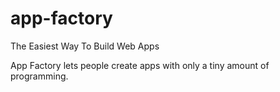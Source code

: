 app-factory
===========

The Easiest Way To Build Web Apps

App Factory lets people create apps with only a tiny amount of programming. 
